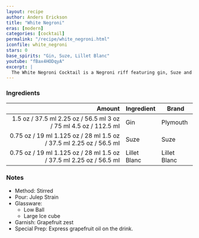 ```yaml
---
layout: recipe
author: Anders Erickson
title: "White Negroni"
eras: [modern]
categories: [cocktail]
permalink: "/recipe/white_negroni.html"
iconfile: white_negroni
stars: 0
base_spirits: "Gin, Suze, Lillet Blanc"
youtube: "fBax4HODqyA"
excerpt: |
  The White Negroni Cocktail is a Negroni riff featuring gin, Suze and Lillet Blanc. It’s light, bittersweet and floral.
---
```


### Ingredients

|  Amount | Ingredient   | Brand        |
| ------: | ------------ | ------------ |
|  <span class="onex active">1.5 oz / 37.5 ml</span> <span class="onehalfx">2.25 oz / 56.5 ml</span> <span class="twox">3 oz / 75 ml</span> <span class="threex">4.5 oz / 112.5 ml</span> | Gin          | Plymouth     |
| <span class="onex active">0.75 oz / 19 ml</span> <span class="onehalfx">1.125 oz / 28 ml</span> <span class="twox">1.5 oz / 37.5 ml</span> <span class="threex">2.25 oz / 56.5 ml</span> | Suze         | Suze         |
| <span class="onex active">0.75 oz / 19 ml</span> <span class="onehalfx">1.125 oz / 28 ml</span> <span class="twox">1.5 oz / 37.5 ml</span> <span class="threex">2.25 oz / 56.5 ml</span> | Lillet Blanc | Lillet Blanc |

### Notes

- Method: Stirred
- Pour: Julep Strain
- Glassware:
  - Low Ball
  - Large Ice cube
- Garnish: Grapefruit zest
- Special Prep: Express grapefruit oil on the drink.
